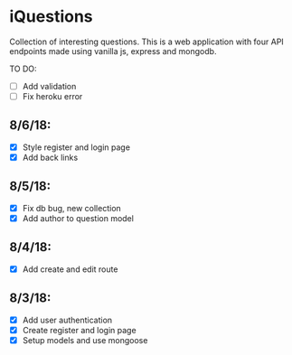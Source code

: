 # iQuestions

Collection of interesting questions.
This is a web application with four API endpoints made using vanilla js, express and mongodb.

TO DO:

- [ ] Add validation
- [ ] Fix heroku error

## 8/6/18:

- [x] Style register and login page
- [x] Add back links

## 8/5/18:

- [x] Fix db bug, new collection
- [x] Add author to question model

## 8/4/18:

- [x] Add create and edit route

## 8/3/18:

- [x] Add user authentication
- [x] Create register and login page
- [x] Setup models and use mongoose
